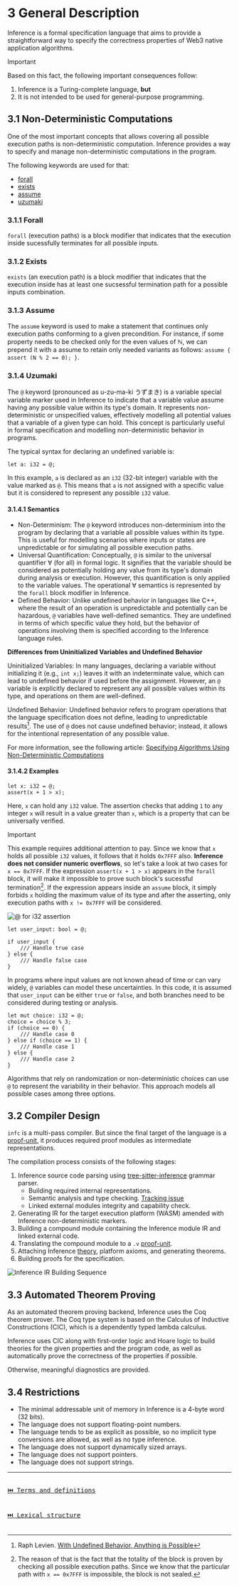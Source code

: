 # 3 General Description

Inference is a formal specification language that aims to provide a straightforward way to specify the correctness properties of Web3 native application algorithms.

> [!IMPORTANT]
> Based on this fact, the following important consequences follow:
> 1. Inference is a Turing-complete language, **but**
> 2. It is not intended to be used for general-purpose programming.

## 3.1 Non-Deterministic Computations

One of the most important concepts that allows covering all possible execution paths is non-deterministic computation. Inference provides a way to specify and manage non-deterministic computations in the program.

The following keywords are used for that:

- [forall](./statements.md#93-forall)
- [exists](./statements.md#94-exists)
- [assume](./statements.md#95-assume)
- [uzumaki](./statements.md#9821-uzumaki)

### 3.1.1 Forall

`forall` (execution paths) is a block modifier that indicates that the execution inside sucessfully terminates for all possible inputs.

### 3.1.2 Exists

`exists` (an execution path) is a block modifier that indicates that the execution inside has at least one sucsessful termination path for a possible inputs combination.

### 3.1.3 Assume

The `assume` keyword is used to make a statement that continues only execution paths conforming to a given precondition. For instance, if some property needs to be checked only for the even values of $\mathbb{N}$, we can prepend it with a assume to retain only needed variants as follows: `assume { assert (N % 2 == 0); }`.

### 3.1.4 Uzumaki

The `@` keyword (pronounced as u-zu-ma-ki うずまき) is a variable special variable marker used in Inference to indicate that a variable value assume having any possible value within its type's domain. It represents non-deterministic or unspecified values, effectively modelling all potential values that a variable of a given type can hold. This concept is particularly useful in formal specification and modelling non-deterministic behavior in programs.

The typical syntax for declaring an undefined variable is:

```inference
let a: i32 = @;
```

In this example, `a` is declared as an `i32` (32-bit integer) variable with the value marked as `@`. This means that `a` is not assigned with a specific value but it is considered to represent any possible `i32` value.

#### 3.1.4.1 Semantics

- Non-Determinism: The `@` keyword introduces non-determinism into the program by declaring that a variable all possible values within its type. This is useful for modelling scenarios where inputs or states are unpredictable or for simulating all possible execution paths.
- Universal Quantification: Conceptually, `@` is similar to the universal quantifier $\forall$ (for all) in formal logic. It signifies that the variable should be considered as potentially holding any value from its type's domain during analysis or execution. However, this quantification is only applied to the variable values. The operational $\forall$ semantics is represented by the `forall` block modifier in Inference.
- Defined Behavior: Unlike undefined behavior in languages like C++, where the result of an operation is unpredictable and potentially can be hazardous, `@` variables have well-defined semantics. They are undefined in terms of which specific value they hold, but the behavior of operations involving them is specified according to the Inference language rules.

**Differences from Uninitialized Variables and Undefined Behavior**

Uninitialized Variables: In many languages, declaring a variable without initializing it (e.g., `int x;`) leaves it with an indeterminate value, which can lead to undefined behavior if used before the assignment. However, an `@` variable is explicitly declared to represent any all possible values within its type, and operations on them are well-defined.

Undefined Behavior: Undefined behavior refers to program operations that the language specification does not define, leading to unpredictable results[^2]. The use of `@` does not cause undefined behavior; instead, it allows for the intentional representation of any possible value.

For more information, see the following article: [Specifying Algorithms Using Non-Deterministic Computations](https://www.inferara.com/en/papers/specifying-algorithms-using-non-deterministic-computations/)

#### 3.1.4.2 Examples

```inference
let x: i32 = @;
assert(x + 1 > x);
```

Here, `x` can hold any `i32` value. The assertion checks that adding `1` to any integer `x` will result in a value greater than `x`, which is a property that can be universally verified.

> [!IMPORTANT]
> This example requires additional attention to pay. Since we know that `x` holds all possible `i32` values, it follows that it holds `0x7FFF` also. **Inference does not consider numeric overflows**, so let's take a look at two cases for `x == 0x7FFF`. If the expression `assert(x + 1 > x)` appears in the `forall` block, it will make it impossible to prove such block's sucessful termination[^1]. If the expression appears inside an `assume` block, it simply forbids `x` holding the maximum value of its type and after the asserting, only execution paths with `x != 0x7FFF` will be considered.

![`@` for `i32` assertion](./assets/uzumaki-i32-assert-diagram.png)

```inference
let user_input: bool = @;

if user_input {
    /// Handle true case
} else {
    /// Handle false case
}
```
In programs where input values are not known ahead of time or can vary widely, `@` variables can model these uncertainties. In this code, it is assumed that `user_input` can be either `true` or `false`, and both branches need to be considered during testing or analysis.

```inference
let mut choice: i32 = @;
choice = choice % 3;
if (choice == 0) {
    /// Handle case 0
} else if (choice == 1) {
    /// Handle case 1
} else {
    /// Handle case 2
}
```

Algorithms that rely on randomization or non-deterministic choices can use `@` to represent the variability in their behavior. This approach models all possible cases among three options.

## 3.2 Compiler Design

`infc` is a multi-pass compiler. But since the final target of the language is a [proof-unit](./terms-and-definitions.md#proof-unit), it produces required proof modules as intermediate representations.

The compilation process consists of the following stages:

1. Inference source code parsing using [tree-sitter-inference](https://github.com/Inferara/tree-sitter-inference) grammar parser.
   - Building required internal representations.
   - Semantic analysis and type checking. [Tracking issue](https://github.com/Inferara/inference/issues/8)
   - Linked external modules integrity and capability check.
2. Generating IR for the target execution platform (WASM) amended with Inference non-deterministic markers.
3. Building a compound module containing the Inference module IR and linked external code.
4. Translating the compound module to a `.v` [proof-unit](./terms-and-definitions.md#proof-unit).
5. Attaching Inference [theory](./terms-and-definitions.md#theory), platform axioms, and generating theorems.
6. Building proofs for the specification.

![Inference IR Building Sequence](./assets/inference-ir-building-sequence.png)

## 3.3 Automated Theorem Proving

As an automated theorem proving backend, Inference uses the Coq theorem prover. The Coq type system is based on the Calculus of Inductive Constructions (CIC), which is a dependently typed lambda calculus.

Inference uses CIC along with first-order logic and Hoare logic to build theories for the given properties and the program code, as well as automatically prove the correctness of the properties if possible.

Otherwise, meaningful diagnostics are provided.

## 3.4 Restrictions

- The minimal addressable unit of memory in Inference is a 4-byte word (32 bits).
- The language does not support floating-point numbers.
- The language tends to be as explicit as possible, so no implicit type conversions are allowed, as well as no type inference.
- The language does not support dynamically sized arrays.
- The language does not support pointers.
- The language does not support strings.

---

[<kbd><br>⏮️ Terms and definitions<br><br></kbd>](./terms-and-definitions.md)
[<kbd><br>⏭️ Lexical structure<br><br></kbd>](./lexical-structure.md)

[^1]: The reason of that is the fact that the totality of the block is proven by checking all possible execution paths. Since we know that the particular path with `x == 0x7FFF` is impossible, the block is not sealed.
[^2]: Raph Levien. [With Undefined Behavior, Anything is Possible](https://raphlinus.github.io/programming/rust/2018/08/17/undefined-behavior.html)
